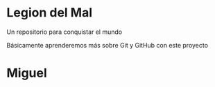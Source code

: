 # Legion del Mal
Un repositorio para conquistar el mundo

Básicamente aprenderemos más sobre Git y GitHub con este proyecto


# Miguel
